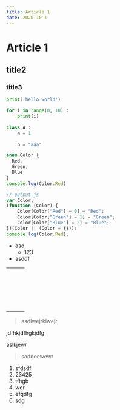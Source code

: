 ```yaml
---
title: Article 1
date: 2020-10-1
---
```


# Article 1

## title2 

### title3

``` python 
print('hello world')

for i in range(0, 10) :
    print(i)
    
class A :
    a = 1
    
    b = "aaa"
```

``` typescript
enum Color {
  Red,
  Green,
  Blue
}
console.log(Color.Red)

// output.js
var Color;
(function (Color) {
    Color[Color["Red"] = 0] = "Red";
    Color[Color["Green"] = 1] = "Green";
    Color[Color["Blue"] = 2] = "Blue";
})(Color || (Color = {}));
console.log(Color.Red);
```

* asd
    * 123
* asddf

|      |      |      |
| ---- | ---- | ---- |
|      |      |      |
|      |      |      |
|      |      |      |
|      |      |      |
|      |      |      |
|      |      |      |
|      |      |      |
|      |      |      |
|      |      |      |
|      |      |      |
|      |      |      |
|      |      |      |
|      |      |      |
|      |      |      |
|      |      |      |
|      |      |      |
|      |      |      |
|      |      |      |
|      |      |      |

> asdlwejrklwejr

jdfhkjdfhgkjdfg

aslkjewr





> sadqeewewr



1. sfdsdf
2. 23425
3. tfhgb
4. wer
5. efgdfg
6. sdg
